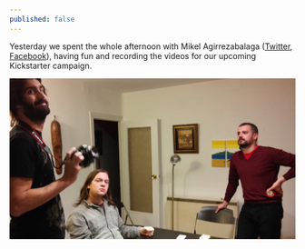 ```yaml
---
published: false
---
```


Yesterday we spent the whole afternoon with Mikel Agirrezabalaga ([Twitter](https://twitter.com/MAgirrezabalaga), [Facebook](https://facebook.com/mikel.agirrezabalagacantera)), having fun and recording the videos for our upcoming Kickstarter campaign.

<!--more-->

![20141111_182809.jpg](/_drafts/20141111_182809.jpg)
